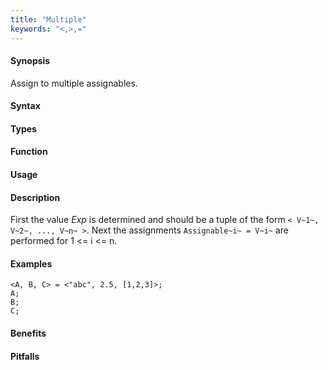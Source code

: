 ```yaml
---
title: "Multiple"
keywords: "<,>,="
---
```


#### Synopsis

Assign to multiple assignables.

#### Syntax

#### Types

#### Function
       
#### Usage

#### Description

First the value _Exp_ is determined and should be a tuple of the form `< V~1~, V~2~, ..., V~n~ >`.
Next the assignments `Assignable~i~ = V~i~` are performed for 1 \<= i \<= n.

#### Examples

```rascal-shell
<A, B, C> = <"abc", 2.5, [1,2,3]>;
A;
B;
C;
```

#### Benefits

#### Pitfalls

